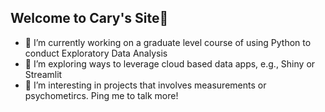 ## Welcome to Cary's Site👋

- 🔭 I’m currently working on a graduate level course of using Python to conduct Exploratory Data Analysis
- 🌱 I’m exploring ways to leverage cloud based data apps, e.g., Shiny or Streamlit
- 👯 I’m interesting in projects that involves measurements or psychometircs. Ping me to talk more!


